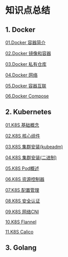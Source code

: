# 知识点总结

## 1. Docker

[01.Docker 容器简介](/docker/01.Docker%20容器简介.md)

[02.Docker 镜像和容器](/docker/02.Docker%20镜像和容器.md)

[03.Docker 私有仓库](/docker/03.Docker%20私有仓库.md)

[04.Docker 网络](/docker/04.Docker%20网络.md)

[05.Docker 容器互联](/docker/05.Docker%20容器互联.md)

[06.Docker Compose](/docker/06.Docker%20Compose.md)



## 2. Kubernetes

[01.K8S 基础概念](/kubernetes/01.K8S%20基础概念.md)

[02.K8S 核心组件](/kubernetes/02.K8S%20核心组件.md)

[03.K8S 集群安装(kubeadm)](/kubernetes/03.K8S%20集群安装(kubeadm).md)

[04.K8S 集群安装(二进制)](/kubernetes/04.K8S%20集群安装(二进制).md)

[05.K8S Pod概述](/kubernetes/05.K8S%20Pod概述.md)

[06.K8S 资源控制器](/kubernetes/06.K8S%20资源控制器.md)

[07.K8S 配置管理](/kubernetes/07.K8S%20配置管理.md)

[08.K8S 安全认证](/kubernetes/08.K8S%20安全认证.md)

[09.K8S 网络CNI](/kubernetes/09.K8S%20网络CNI.md)

[10.K8S Flannel](/kubernetes/11.K8S%20Flannel.md)

[11.K8S Calico](/kubernetes/11.K8S%20Calico.md)



## 3. Golang








